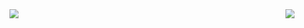 <a href="">
  <img align="right" src="https://streak-stats.demolab.com/?user=Erwann-Dev" />
</a>
<a href="">
  <img align="center" src="https://github-readme-stats.vercel.app/api/top-langs/?username=Erwann-Dev&layout=compact" />
</a>
